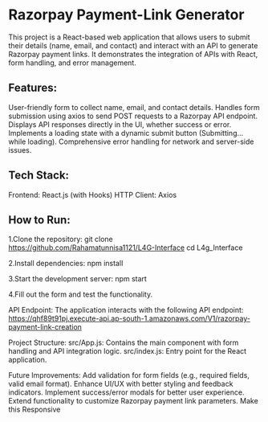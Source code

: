 # Razorpay Payment-Link Generator

This project is a React-based web application that allows users to submit their details (name, email, and contact) and interact with an API to generate Razorpay payment links. It demonstrates the integration of APIs with React, form handling, and error management.

Features:
--------
User-friendly form to collect name, email, and contact details.
Handles form submission using axios to send POST requests to a Razorpay API endpoint.
Displays API responses directly in the UI, whether success or error.
Implements a loading state with a dynamic submit button (Submitting... while loading).
Comprehensive error handling for network and server-side issues.

Tech Stack:
-----------
Frontend: React.js (with Hooks)
HTTP Client: Axios

How to Run:
-----------
1.Clone the repository:
git clone https://github.com/Rahamatunnisa1121/L4G-Interface
cd L4g_Interface

2.Install dependencies:
npm install

3.Start the development server:
npm start

4.Fill out the form and test the functionality.

API Endpoint:
The application interacts with the following API endpoint: https://qhf89t91pj.execute-api.ap-south-1.amazonaws.com/V1/razorpay-payment-link-creation

Project Structure:
src/App.js: Contains the main component with form handling and API integration logic.
src/index.js: Entry point for the React application.

Future Improvements:
Add validation for form fields (e.g., required fields, valid email format).
Enhance UI/UX with better styling and feedback indicators.
Implement success/error modals for better user experience.
Extend functionality to customize Razorpay payment link parameters.
Make this Responsive






